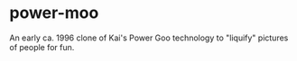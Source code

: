 # power-moo
An early ca. 1996 clone of Kai's Power Goo technology to "liquify" pictures of people for fun.
